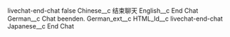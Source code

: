 <?xml version="1.0" encoding="UTF-8"?>
<CustomMetadata xmlns="http://soap.sforce.com/2006/04/metadata" xmlns:xsi="http://www.w3.org/2001/XMLSchema-instance" xmlns:xsd="http://www.w3.org/2001/XMLSchema">
    <label>livechat-end-chat</label>
    <protected>false</protected>
    <values>
        <field>Chinese__c</field>
        <value xsi:type="xsd:string">结束聊天</value>
    </values>
    <values>
        <field>English__c</field>
        <value xsi:type="xsd:string">End Chat</value>
    </values>
    <values>
        <field>German__c</field>
        <value xsi:type="xsd:string">Chat beenden.</value>
    </values>
    <values>
        <field>German_ext__c</field>
        <value xsi:nil="true"/>
    </values>
    <values>
        <field>HTML_Id__c</field>
        <value xsi:type="xsd:string">livechat-end-chat</value>
    </values>
    <values>
        <field>Japanese__c</field>
        <value xsi:type="xsd:string">End Chat</value>
    </values>
</CustomMetadata>
